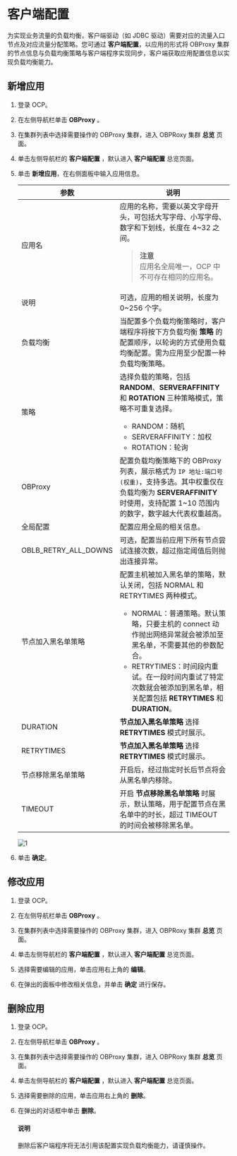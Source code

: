 # 客户端配置

为实现业务流量的负载均衡，客户端驱动（如 JDBC 驱动）需要对应的流量入口节点及对应流量分配策略。您可通过 **客户端配置**，以应用的形式将 OBProxy 集群的节点信息与负载均衡策略与客户端程序实现同步，客户端获取应用配置信息以实现负载均衡能力。

## 新增应用

1. 登录 OCP。

2. 在左侧导航栏单击 **OBProxy** 。

3. 在集群列表中选择需要操作的 OBProxy 集群，进入 OBPRoxy 集群 **总览** 页面。

4. 单击左侧导航栏的 **客户端配置** ，默认进入 **客户端配置** 总览页面。
5. 单击 **新增应用**，在右侧面板中输入应用信息。

    |  参数  |   说明   |
    |----------|----------|
    |  应用名   |  应用的名称，需要以英文字母开头，可包括大写字母、小写字母、数字和下划线，长度在 4~32 之间。 <blockquote>**注意**</br>应用名全局唯一，OCP 中不可存在相同的应用名。</blockquote>      |
    |  说明   |   可选，应用的相关说明，长度为 0~256 个字。      |
    |  负载均衡   |  当配置多个负载均衡策略时，客户端程序将按下方负载均衡 **策略** 的配置顺序，以轮询的方式使用负载均衡配置。需为应用至少配置一种负载均衡策略。      |
    |  策略   | 选择负载的策略，包括 **RANDOM**、**SERVERAFFINITY** 和 **ROTATION** 三种策略模式，策略不可重复选择。 <ul><li>RANDOM：随机</li> <li>SERVERAFFINITY：加权</li><li>ROTATION：轮询</li>  </ul>     |
    |  OBProxy   |  配置负载均衡策略下的 OBProxy 列表，展示格式为 `IP 地址:端口号(权重)`，支持多选。其中权重仅在负载均衡为 **SERVERAFFINITY** 时使用，支持配置 1~10 范围内的数字，数字越大代表权重越高。       |
    |  全局配置   |  配置应用全局的相关信息。       |
    |  OBLB_RETRY_ALL_DOWNS  |  可选，配置当前应用下所有节点尝试连接次数，超过指定阈值后则抛出连接异常。    |
    |  节点加入黑名单策略   |  配置主机被加入黑名单的策略，默认关闭，包括 NORMAL 和 RETRYTIMES 两种模式。<ul><li>NORMAL：普通策略。默认策略，只要主机的 connect 动作抛出网络异常就会被添加至黑名单，不需要其他的参数配合。</li> <li>RETRYTIMES：时间段内重试。在一段时间内重试了特定次数就会被添加到黑名单，相关配置包括 **RETRYTIMES** 和 **DURATION**。</li> </ul>    |
    |  DURATION   |   **节点加入黑名单策略** 选择 **RETRYTIMES** 模式时展示。      |
    |  RETRYTIMES   |   **节点加入黑名单策略** 选择 **RETRYTIMES** 模式时展示。      |
    |  节点移除黑名单策略   |   开启后，经过指定时长后节点将会从黑名单内移除。      |
    |  TIMEOUT   |   开启 **节点移除黑名单策略** 时展示，默认策略，用于配置节点在黑名单中的时长，超过 TIMEOUT 的时间会被移除黑名单。      |

    ![1](https://obbusiness-private.oss-cn-shanghai.aliyuncs.com/doc/img/ocp/402-cn/%E6%96%B0%E5%A2%9E%E8%B4%9F%E8%BD%BD%E5%9D%87%E8%A1%A1%E5%BA%94%E7%94%A8.png)

6. 单击 **确定**。

## 修改应用

1. 登录 OCP。

2. 在左侧导航栏单击 **OBProxy** 。

3. 在集群列表中选择需要操作的 OBProxy 集群，进入 OBPRoxy 集群 **总览** 页面。

4. 单击左侧导航栏的 **客户端配置** ，默认进入 **客户端配置** 总览页面。

5. 选择需要编辑的应用，单击应用右上角的 **编辑**。

6. 在弹出的面板中修改相关信息，并单击 **确定** 进行保存。

## 删除应用

1. 登录 OCP。

2. 在左侧导航栏单击 **OBProxy** 。

3. 在集群列表中选择需要操作的 OBProxy 集群，进入 OBPRoxy 集群 **总览** 页面。

4. 单击左侧导航栏的 **客户端配置** ，默认进入 **客户端配置** 总览页面。

5. 选择需要删除的应用，单击应用右上角的 **删除**。

6. 在弹出的对话框中单击 **删除**。

    <main id="explain" type='alert'>
    <h4>说明</h4>
    <p>删除后客户端程序将无法引用该配置实现负载均衡能力，请谨慎操作。</p>
    </main>
